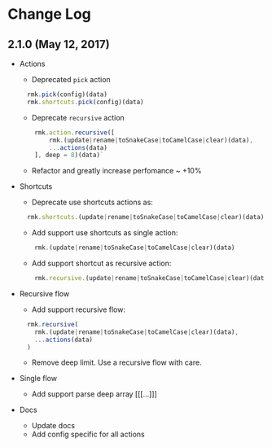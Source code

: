 # Change Log

## 2.1.0 (May 12, 2017)

* Actions
    * Deprecated `pick` action
    ```js
      rmk.pick(config)(data)
      rmk.shortcuts.pick(config)(data)
    ```
    * Deprecate `recursive` action 
    ```js 
        rmk.action.recursive([
            rmk.(update|rename|toSnakeCase|toCamelCase|clear)(data),
            ...actions(data)
        ], deep = 8)(data)` 
    ```
    * Refactor and greatly increase perfomance ~ +10%

* Shortcuts
   * Deprecate use shortcuts actions as:
    ```js
      rmk.shortcuts.(update|rename|toSnakeCase|toCamelCase|clear)(data)
    ```
   * Add support use shortcuts as single action:
   ```js 
       rmk.(update|rename|toSnakeCase|toCamelCase|clear)(data)
   ```
   * Add support shortcut as recursive action:
    ```js 
        rmk.recursive.(update|rename|toSnakeCase|toCamelCase|clear)(data)
    ```
  
    
* Recursive flow
      
  * Add support recursive flow: 
  ```js
    rmk.recursive(
      rmk.(update|rename|toSnakeCase|toCamelCase|clear)(data),
      ...actions(data)
    )
  ```
  * Remove deep limit. Use a recursive flow with care.

* Single flow
    * Add support parse deep array [[[...]]]
 
* Docs
    * Update docs
    * Add config specific for all actions